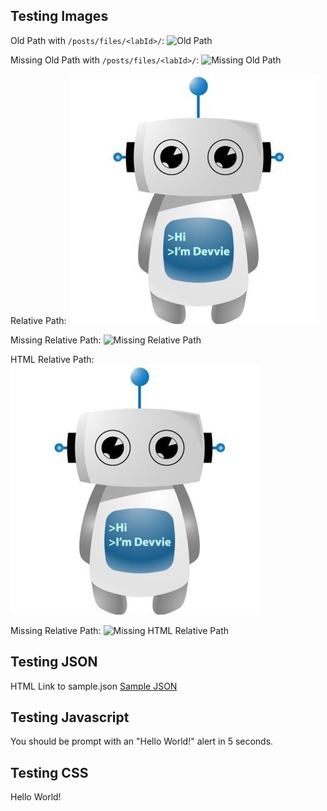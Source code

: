 ## Testing Images

Old Path with ```/posts/files/<labId>/```:
![Old Path](/posts/files/test-images/assets/images/devvie.jpg "Old Path")

Missing Old Path with ```/posts/files/<labId>/```:
![Missing Old Path](/posts/files/test-images/assets/images/devvie2.jpg "Missing Old Path")

Relative Path:
![Relative Path](assets/images/devvie.jpg "Relative Path")

Missing Relative Path:
![Missing Relative Path](assets/images/devvie2.jpg "Missing Relative Path")

HTML Relative Path:
<img src="assets/images/devvie.jpg" title="HTML Relative Path" />

Missing Relative Path:
<img src="assets/images/devvie2.jpg" title="Missing HTML Relative Path" />

## Testing JSON

HTML Link to sample.json
<a href="assets/sample.json" download>Sample JSON<a>

## Testing Javascript
<script src="assets/sample.js" language="Javascript"></script>
You should be prompt with an "Hello World!" alert in 5 seconds.

## Testing CSS
<div class="lab-assets-lab">
  <p>Hello World!</p>
</div>
<link rel="stylesheet" type="text/css" href="theme.css">
